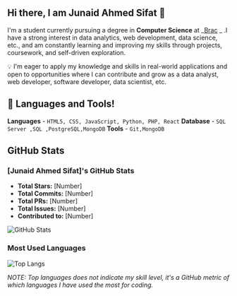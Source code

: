 ## Hi there, I am Junaid Ahmed Sifat 👋

I'm a student currently pursuing a degree in **Computer Science** at _[Brac](https://www.bracu.ac.bd/) _ .I have a strong interest in data analytics, web development, data science, etc., and am constantly learning and improving my skills through projects, coursework, and self-driven exploration.

💡 I'm eager to apply my knowledge and skills in real-world applications and open to opportunities where I can contribute and grow as a data analyst, web developer, software developer, data scientist, etc.

## 🔧 Languages and Tools!
  **Languages** - `HTML5, CSS, JavaScript, Python, PHP, React`
  **Database** - `SQL Server ,SQL ,PostgreSQL,MongoDB`
  **Tools** - `Git,MongoDB` 


  ## GitHub Stats

### [Junaid Ahmed Sifat]'s GitHub Stats

- **Total Stars:** [Number]
- **Total Commits:** [Number]
- **Total PRs:** [Number]
- **Total Issues:** [Number]
- **Contributed to:** [Number]

![GitHub Stats](https://github-readme-stats.vercel.app/api?username=[your-username]&show_icons=true&theme=radical)

### Most Used Languages

![Top Langs](https://github-readme-stats.vercel.app/api/top-langs/?username=[your-username]&layout=compact&theme=radical)

*NOTE: Top languages does not indicate my skill level, it's a GitHub metric of which languages I have used the most for coding.*
